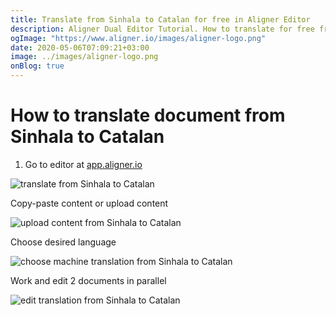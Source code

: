 ```yaml
---
title: Translate from Sinhala to Catalan for free in Aligner Editor
description: Aligner Dual Editor Tutorial. How to translate for free from Sinhala to Catalan. Aligner is multilingual document management platform. 
ogImage: "https://www.aligner.io/images/aligner-logo.png"
date: 2020-05-06T07:09:21+03:00
image: ../images/aligner-logo.png
onBlog: true
---
```


# How to translate document from Sinhala to Catalan

1. Go to editor at [app.aligner.io](https://app.aligner.io "Aligner App web page")

![translate from Sinhala to Catalan](../aligner-blank-editor.png "translate from Sinhala to Catalan")

Copy-paste content or upload content

![upload content from Sinhala to Catalan](../aligner-uploaded-document.png "upload content from Sinhala to Catalan")

Choose desired language

![choose machine translation from Sinhala to Catalan](../aligner-language-dropdown.png "choose machine translation from Sinhala to Catalan")

Work and edit 2 documents in parallel

![edit translation from Sinhala to Catalan](../aligner-double-sitded-editor.png "edit translation from Sinhala to Catalan")

